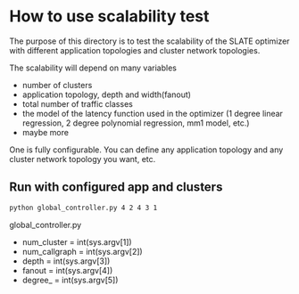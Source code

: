 # How to use scalability test

The purpose of this directory is to test the scalability of the SLATE optimizer with different application topologies and cluster network topologies.

The scalability will depend on many variables
- number of clusters
- application topology, depth and width(fanout)
- total number of traffic classes
- the model of the latency function used in the optimizer (1 degree linear regression, 2 degree polynomial regression, mm1 model, etc.)
- maybe more

<!-- There are two different ways to run standalone optimizer. -->
One is fully configurable. You can define any application topology and any cluster network topology you want, etc.
<!-- The other is to run with trace file. It will run read trace file, fitting latency functions to run optimizer. -->

## Run with configured app and clusters

```bash
python global_controller.py 4 2 4 3 1
```

global_controller.py
- num_cluster = int(sys.argv[1])
- num_callgraph = int(sys.argv[2])
- depth = int(sys.argv[3])
- fanout = int(sys.argv[4])
- degree_ = int(sys.argv[5])

<!-- or

THIS IS NOT COMPLETED YET. DON'T USE IT.
```bash
python run_optimizer.py
``` -->
